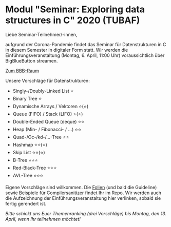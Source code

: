 # Modul "Seminar: Exploring data structures in C" 2020 (TUBAF)
Liebe Seminar-Teilnehmer/-innen,

aufgrund der Corona-Pandemie findet das Seminar für Datenstrukturen in C in diesem Semester in digitaler Form statt.
Wir werden die Einführungsveranstaltung (Montag, 6. April, 11:00 Uhr) voraussichtlich über BigBlueButton streamen.

[Zum BBB-Raum](https://teach.informatik.tu-freiberg.de/b/jon-cmv-2z9)

Unsere Vorschläge für Datenstrukturen:
 - Singly-/Doubly-Linked List ⭐
 - Binary Tree ⭐
 - Dynamische Arrays / Vektoren ⭐(⭐)
 - Queue (FIFO) / Stack (LIFO) ⭐(⭐)
 - Double-Ended Queue (deque) ⭐⭐
 - Heap (Min- / Fibonacci- / ...) ⭐⭐
 - Quad-/Oc-/kd-/...-Tree ⭐⭐
 - Hashmap ⭐⭐(⭐)
 - Skip List ⭐⭐(⭐)
 - B-Tree ⭐⭐⭐
 - Red-Black-Tree ⭐⭐⭐
 - AVL-Tree ⭐⭐⭐

Eigene Vorschläge sind willkommen. Die [Folien](https://github.com/JayTee42/tubaf-csem-2020/blob/master/Folien.pdf) (und bald die Guideline) sowie Beispiele für Compilersanitizer findet Ihr im Repo. Wir werden auch die Aufzeichnung der Einführungsveranstaltung hier verlinken, sobald sie fertig gerendert ist.

*Bitte schickt uns Euer Themenranking (drei Vorschläge) bis Montag, den 13. April, wenn Ihr teilnehmen möchtet!*
